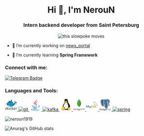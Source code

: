 <h1 align="center">Hi 👋, I'm NerouN</h1>

<h3 align="center">Intern backend developer from Saint Petersburg</h3>
<div id="outer">
  <center>
<img src="https://github.com/NerouN1919/NerouN1919/blob/main/American%20Berserk%20Gatsu%20Bateman%20status%20(online-video-cutter.com).gif" alt="this slowpoke moves"  align="center" />
  </center>
</div>

- 🔭 I’m currently working on [news_portal](https://github.com/NerouN1919/news_portal)

- 🌱 I’m currently learning **Spring Framework**

<h3 align="left">Connect with me:</h3>
<p align="left">
  <a href="https://t.me/neroun4002">
    <img src="https://img.shields.io/badge/Telegram-white?style=for-the-badge&logo=Telegram&logoColor=blue" alt="Telegram Badge"/>
</a>
</p>

<h3 align="left">Languages and Tools:</h3>
<p align="left"> <a href="https://www.docker.com/" target="_blank" rel="noreferrer"> <img src="https://raw.githubusercontent.com/devicons/devicon/master/icons/docker/docker-original-wordmark.svg" alt="docker" width="40" height="40"/> </a> <a href="https://git-scm.com/" target="_blank" rel="noreferrer"> <img src="https://www.vectorlogo.zone/logos/git-scm/git-scm-icon.svg" alt="git" width="40" height="40"/> </a> <a href="https://www.java.com" target="_blank" rel="noreferrer"> <img src="https://raw.githubusercontent.com/devicons/devicon/master/icons/java/java-original.svg" alt="java" width="40" height="40"/> </a> <a href="https://kafka.apache.org/" target="_blank" rel="noreferrer"> <img src="https://www.vectorlogo.zone/logos/apache_kafka/apache_kafka-icon.svg" alt="kafka" width="40" height="40"/> </a> <a href="https://www.linux.org/" target="_blank" rel="noreferrer"> <img src="https://raw.githubusercontent.com/devicons/devicon/master/icons/linux/linux-original.svg" alt="linux" width="40" height="40"/> </a> <a href="https://www.mongodb.com/" target="_blank" rel="noreferrer"> <img src="https://raw.githubusercontent.com/devicons/devicon/master/icons/mongodb/mongodb-original-wordmark.svg" alt="mongodb" width="40" height="40"/> </a> <a href="https://www.mysql.com/" target="_blank" rel="noreferrer"> <img src="https://raw.githubusercontent.com/devicons/devicon/master/icons/mysql/mysql-original-wordmark.svg" alt="mysql" width="40" height="40"/> </a> <a href="https://www.postgresql.org" target="_blank" rel="noreferrer"> <img src="https://raw.githubusercontent.com/devicons/devicon/master/icons/postgresql/postgresql-original-wordmark.svg" alt="postgresql" width="40" height="40"/> </a> <a href="https://spring.io/" target="_blank" rel="noreferrer"> <img src="https://www.vectorlogo.zone/logos/springio/springio-icon.svg" alt="spring" width="40" height="40"/> </a> </p>

<p><img align="center" src="https://github-readme-stats.vercel.app/api/top-langs?username=neroun1919&show_icons=true&locale=en&layout=compact" alt="neroun1919" /></p>

![Anurag's GitHub stats](https://github-readme-stats.vercel.app/api?username=NerouN1919&show_icons=true&theme=radical)
